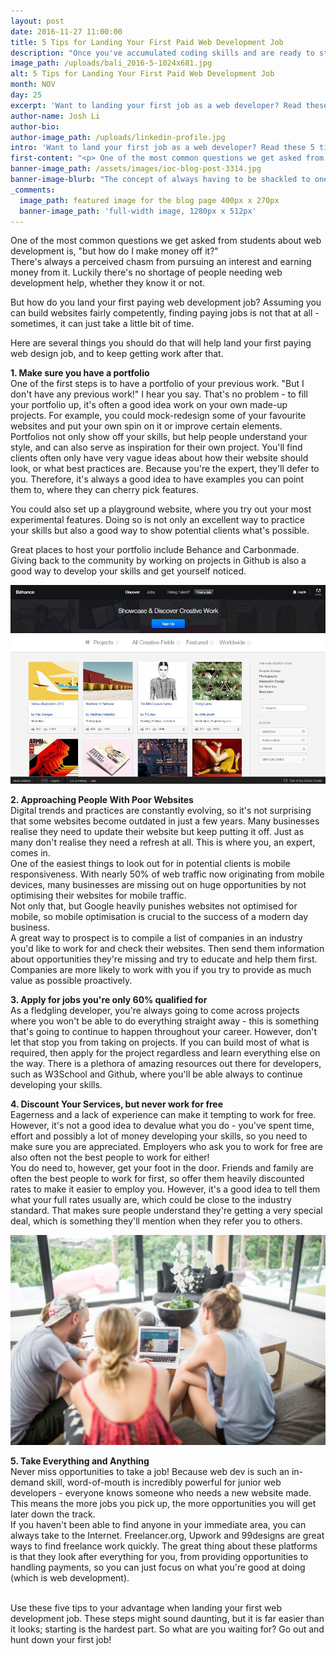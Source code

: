 ```yaml
---
layout: post
date: 2016-11-27 11:00:00
title: 5 Tips for Landing Your First Paid Web Development Job
description: "Once you've accumulated coding skills and are ready to start building your portfolio, it's time to get your first client. We're discussing five best practices for acquiring your first paid web development job."
image_path: /uploads/bali_2016-5-1024x681.jpg
alt: 5 Tips for Landing Your First Paid Web Development Job
month: NOV
day: 25
excerpt: 'Want to landing your first job as a web developer? Read these 5 tips on getting a great first gig!'
author-name: Josh Li
author-bio:
author-image_path: /uploads/linkedin-profile.jpg
intro: 'Want to land your first job as a web developer? Read these 5 tips on getting a great first gig!'
first-content: "<p> One of the most common questions we get asked from students about web development is, \"but how do I make money off it?\"\_\_\nThere's always a perceived chasm from pursuing an interest and earning money from it. Luckily there's no shortage of people needing web development help, whether they know it or not.\_\n\n </p>"
banner-image_path: /assets/images/ioc-blog-post-3314.jpg
banner-image-blurb: "The concept of always having to be shackled to one geographic location for work is slowly getting torn down, replaced by the notion you could work wherever you wanted. One of the most common questions we get asked from students about web development is, \"but how do I make money off it?\"\_\nThere's always a perceived chasm from pursuing an interest and earning money from it. Luckily there's no shortage of people needing web development help, whether they know it or not."
_comments:
  image_path: featured image for the blog page 400px x 270px
  banner-image_path: 'full-width image, 1280px x 512px'
---
```



One of the most common questions we get asked from students about web development is, "but how do I make money off it?"
<br>There's always a perceived chasm from pursuing an interest and earning money from it. Luckily there's no shortage of people needing web development help, whether they know it or not.

But how do you land your first paying web development job? Assuming you can build websites fairly competently, finding paying jobs is not that at all - sometimes, it can just take a little bit of time.

Here are several things you should do that will help land your first paying web design job, and to keep getting work after that.

**1. Make sure you have a portfolio**
<br>One of the first steps is to have a portfolio of your previous work. "But I don't have any previous work!" I hear you say. That's no problem - to fill your portfolio up, it's often a good idea work on your own made-up projects. For example, you could mock-redesign some of your favourite websites and put your own spin on it or improve certain elements.
<br>Portfolios not only show off your skills, but help people understand your style, and can also serve as inspiration for their own project. You'll find clients often only have very vague ideas about how their website should look, or what best practices are. Because you're the expert, they'll defer to you. Therefore, it's always a good idea to have examples you can point them to, where they can cherry pick features.

You could also set up a playground website, where you try out your most experimental features. Doing so is not only an excellent way to practice your skills but also a good way to show potential clients what's possible.

Great places to host your portfolio include Behance and Carbonmade. Giving back to the community by working on projects in Github is also a good way to develop your skills and get yourself noticed.

![](/uploads/versions/behance-online-portfolio-platform-for-creative-designer---x----970-612x---.jpg)

**2. Approaching People With Poor Websites**
<br>Digital trends and practices are constantly evolving, so it's not surprising that some websites become outdated in just a few years. Many businesses realise they need to update their website but keep putting it off. Just as many don't realise they need a refresh at all. This is where you, an expert, comes in.
<br>One of the easiest things to look out for in potential clients is mobile responsiveness. With nearly 50% of web traffic now originating from mobile devices, many businesses are missing out on huge opportunities by not optimising their websites for mobile traffic.
<br>Not only that, but Google heavily punishes websites not optimised for mobile, so mobile optimisation is crucial to the success of a modern day business.
<br>A great way to prospect is to compile a list of companies in an industry you'd like to work for and check their websites. Then send them information about opportunities they're missing and try to educate and help them first. Companies are more likely to work with you if you try to provide as much value as possible proactively.

**3. Apply for jobs you're only 60% qualified for**
<br>As a fledgling developer, you're always going to come across projects where you won't be able to do everything straight away - this is something that's going to continue to happen throughout your career. However, don't let that stop you from taking on projects. If you can build most of what is required, then apply for the project regardless and learn everything else on the way. There is a plethora of amazing resources out there for developers, such as W3School and Github, where you'll be able always to continue developing your skills.

**4. Discount Your Services, but never work for free**
<br>Eagerness and a lack of experience can make it tempting to work for free. However, it's not a good idea to devalue what you do - you've spent time, effort and possibly a lot of money developing your skills, so you need to make sure you are appreciated. Employers who ask you to work for free are also often not the best people to work for either!
<br>You do need to, however, get your foot in the door. Friends and family are often the best people to work for first, so offer them heavily discounted rates to make it easier to employ you. However, it's a good idea to tell them what your full rates usually are, which could be close to the industry standard. That makes sure people understand they're getting a very special deal, which is something they'll mention when they refer you to others.

![](/uploads/versions/instagram036-7087-compressor---x----1200-800x---.jpg)

**5. Take Everything and Anything**
<br>Never miss opportunities to take a job! Because web dev is such an in-demand skill, word-of-mouth is incredibly powerful for junior web developers - everyone knows someone who needs a new website made. This means the more jobs you pick up, the more opportunities you will get later down the track.
<br>If you haven't been able to find anyone in your immediate area, you can always take to the Internet. Freelancer.org, Upwork and 99designs are great ways to find freelance work quickly. The great thing about these platforms is that they look after everything for you, from providing opportunities to handling payments, so you can just focus on what you're good at doing (which is web development).

<br>Use these five tips to your advantage when landing your first web development job. These steps might sound daunting, but it is far easier than it looks; starting is the hardest part. So what are you waiting for? Go out and hunt down your first job!